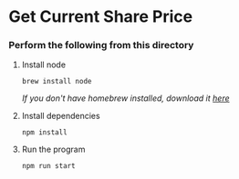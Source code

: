 # Get Current Share Price

### Perform the following from this directory

1. Install node
    ```
    brew install node
    ```
    *If you don't have homebrew installed, download it [here](https://brew.sh/)*

2. Install dependencies
    ```
    npm install
    ```

3. Run the program
    ```
    npm run start
    ```